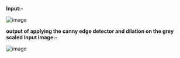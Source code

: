 **Input:-**

![image](https://github.com/PratikshaPandaPKP/Shape-Detection-Using-C-Plus/assets/112324400/aeb9c6b5-3646-4066-85d7-0c43bf4b4e4c)

**output of applying the canny edge detector and dilation on the grey scaled input image:-**

![image](https://github.com/PratikshaPandaPKP/Shape-Detection-Using-C-Plus/assets/112324400/67435b78-8ccc-41d9-8f3b-336a1b559ed2)

